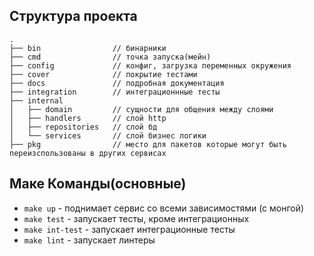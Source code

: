 ## Структура проекта
	.
	├── bin                // бинарники
	├── cmd                // точка запуска(мейн)
	├── config             // конфиг, загрузка переменных окружения
	├── cover              // покрытие тестами
	├── docs               // подробная документация
	├── integration        // интеграционнные тесты
	├── internal
	│   ├── domain         // сущности для общения между слоями
	│   ├── handlers       // слой http
	│   ├── repositories   // слой бд
	│   └── services       // слой бизнес логики
	├── pkg                // место для пакетов которые могут быть переизспользованы в других сервисах

## Маке Команды(основные)
- `make up` - поднимает сервис со всеми зависимостями (с монгой)
- `make test` - запускает тесты, кроме интеграционных
- `make int-test` - запускает интеграционные тесты
- `make lint` - запускает линтеры
